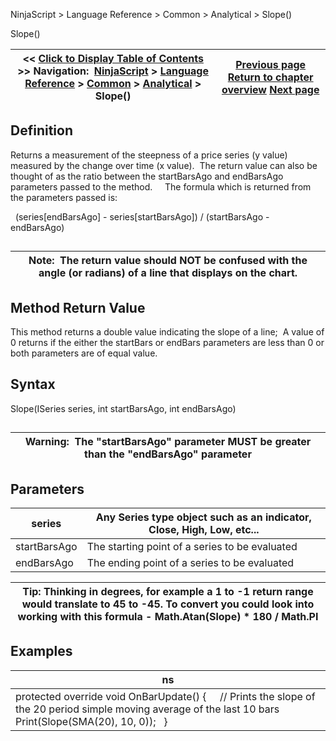 ﻿
NinjaScript > Language Reference > Common > Analytical > Slope()

Slope()

| << [Click to Display Table of Contents](slope.md) >> **Navigation:**     [NinjaScript](ninjascript.md) > [Language Reference](language_reference_wip.md) > [Common](common.md) > [Analytical](market_data.md) > Slope() | [Previous page](most_recent_occurence_mro.md) [Return to chapter overview](market_data.md) [Next page](ticksize.md) |
| --- | --- |
## Definition
Returns a measurement of the steepness of a price series (y value) measured by the change over time (x value).  The return value can also be thought of as the ratio between the startBarsAgo and endBarsAgo parameters passed to the method.  
 
The formula which is returned from the parameters passed is:  

 
(series[endBarsAgo] - series[startBarsAgo]) / (startBarsAgo - endBarsAgo)
## 

| Note:  The return value should NOT be confused with the angle (or radians) of a line that displays on the chart. |
| --- |

## Method Return Value
This method returns a double value indicating the slope of a line;  A value of 0 returns if the either the startBars or endBars parameters are less than 0 or both parameters are of equal value.
 
## Syntax
Slope(ISeries<double> series, int startBarsAgo, int endBarsAgo)
## 

| Warning:  The "startBarsAgo" parameter MUST be greater than the "endBarsAgo" parameter |
| --- |

## Parameters

| series | Any Series<double> type object such as an indicator, Close, High, Low, etc... |
| --- | --- |
| startBarsAgo | The starting point of a series to be evaluated |
| endBarsAgo | The ending point of a series to be evaluated |

| Tip: Thinking in degrees, for example a 1 to -1 return range would translate to 45 to -45. To convert you could look into working with this formula - Math.Atan(Slope) * 180 / Math.PI |
| --- |

## Examples

| ns |
| --- |
| protected override void OnBarUpdate() {       // Prints the slope of the 20 period simple moving average of the last 10 bars    Print(Slope(SMA(20), 10, 0));     } |

